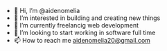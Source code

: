 - 👋 Hi, I’m @aidenomelia
- 👀 I’m interested in building and creating new things
- 🌱 I’m currently freelancig web development
- 💞️ I’m looking to start working in software full time
- 📫 How to reach me aidenomelia20@gmail.com

<!---
aidenomelia/aidenomelia is a ✨ special ✨ repository because its `README.md` (this file) appears on your GitHub profile.
You can click the Preview link to take a look at your changes.
--->
